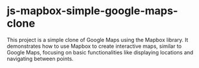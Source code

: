 # js-mapbox-simple-google-maps-clone
 This project is a simple clone of Google Maps using the Mapbox library. It demonstrates how to use Mapbox to create interactive maps, similar to Google Maps, focusing on basic functionalities like displaying locations and navigating between points.
